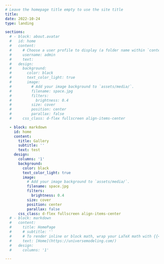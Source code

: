 ```yaml
---
# Leave the homepage title empty to use the site title
title:
date: 2022-10-24
type: landing

sections:
  # - block: about.avatar
  #   id: home
  #   content:
  #     # Choose a user profile to display (a folder name within `content/authors/`)
  #     username: admin
  #     text:
  #   design:
  #     background:
  #       color: black
  #       text_color_light: true
  #       image:
  #         # Add your image background to `assets/media/`.
  #         filename: space.jpg
  #         filters:
  #           brightness: 0.4
  #         size: cover
  #         position: center
  #         parallax: false
  #     css_class: d-flex fullscreen align-items-center

  - block: markdown
    id: home
    content:
      title: Gallery
      subtitle: ''
      text: test
    design:
      columns: '1'
      background:
        color: black
        text_color_light: true
        image:
          # Add your image background to `assets/media/`.
          filename: space.jpg
          filters:
            brightness: 0.4
          size: cover
          position: center
          parallax: false
      css_class: d-flex fullscreen align-items-center
  # - block: markdown
  #   content:
  #     title: HomePage
  #     # subtitle: ''
  #     # To render inline or block math, wrap your LaTeX math with {{< math >}}$...${{< /math >}} or {{< math >}}$$...$${{< /math >}}
  #     text: [Home](https://universemodeling.com/)
  #   design:
  #     columns: '1'

---
```

